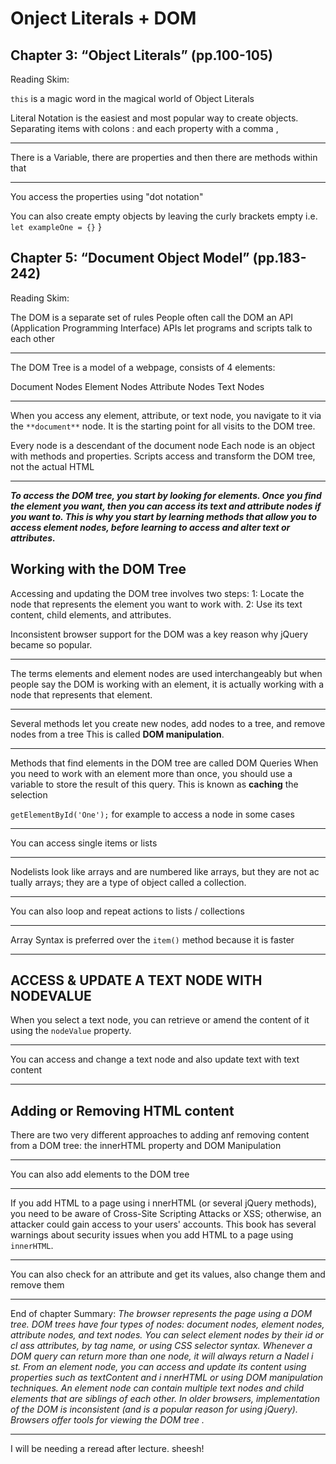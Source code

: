 # Onject Literals + DOM

## Chapter 3: “Object Literals” (pp.100-105)

Reading Skim:

`this` is a magic word in the magical world of Object Literals

Literal Notation is the easiest and most popular way to create objects.
Separating items with colons : and each property with a comma ,

---

There is a Variable, there are properties and then there are methods within that

---

You access the properties using "dot notation"

You can also create empty objects by leaving the curly brackets empty i.e. `let exampleOne = {}`
}

## Chapter 5: “Document Object Model” (pp.183-242)

Reading Skim:

The DOM is a separate set of rules
People often call the DOM an API (Application Programming Interface)
APIs let programs and scripts talk to each other

---

The DOM Tree is a model of a webpage, consists of 4 elements:

Document Nodes
Element Nodes
Attribute Nodes
Text Nodes

---

When you access any element, attribute, or text
node, you navigate to it via the `**document**` node. It is
the starting point for all visits to the DOM tree.

Every node is a descendant of the document node
Each node is an object with methods and properties.
Scripts access and transform the DOM tree, not the actual HTML

---

***To access the DOM tree, you start by looking for
elements. Once you find the element you want, then
you can access its text and attribute nodes if you
want to. This is why you start by learning methods
that allow you to access element nodes, before
learning to access and alter text or attributes.***

## Working with the DOM Tree

Accessing and updating the DOM tree involves two steps:
1: Locate the node that represents the element you want to work with.
2: Use its text content, child elements, and attributes.

Inconsistent browser support for the DOM was a key reason why jQuery became so popular.

---

The terms elements and element nodes are used interchangeably but when people say the DOM is working with an element, it is actually working with a node that represents that element.

---

Several methods let you create new nodes, add nodes to a tree, and remove nodes from a tree
This is called **DOM manipulation**.

---

Methods that find elements in the DOM tree are called DOM Queries
When you need to work with an element more than once, you should use a variable to store the result of this query.
This is known as **caching** the selection

`getElementById('One');` for example to access a node in some cases

---

You can access single items or lists

---

Nodelists look like arrays and are numbered like
arrays, but they are not ac tually arrays; they are a
type of object called a collection.

---

You can also loop and repeat actions to lists / collections

---

Array Syntax is preferred over the `item()` method because it is faster

---

## ACCESS & UPDATE A TEXT NODE WITH NODEVALUE

When you select a text node, you can retrieve or amend the content of it
using the `nodeValue` property.

---

You can access and change a text node and also update text with text content

---

## Adding or Removing HTML content

There are two very different approaches to adding anf removing content from a DOM tree: the innerHTML property and DOM Manipulation

---

You can also add elements to the DOM tree

---

If you add HTML to a page using i nnerHTML (or several jQuery methods),
you need to be aware of Cross-Site Scripting Attacks or XSS; otherwise,
an attacker could gain access to your users' accounts. This book has several warnings about security issues
when you add HTML to a page using `innerHTML`.

---

You can also check for an attribute and get its values, also change them and remove them

---

End of chapter Summary:
*The browser represents the page using a DOM tree.
DOM trees have four types of nodes: document nodes,
element nodes, attribute nodes, and text nodes.
You can select element nodes by their id or cl ass
attributes, by tag name, or using CSS selector syntax.
Whenever a DOM query can return more than one
node, it will always return a Nadel i st.
From an element node, you can access and update its
content using properties such as textContent and
i nnerHTML or using DOM manipulation techniques.
An element node can contain multiple text nodes and
child elements that are siblings of each other.
In older browsers, implementation of the DOM is
inconsistent (and is a popular reason for using jQuery).
Browsers offer tools for viewing the DOM tree .*

---

I will be needing a reread after lecture. sheesh!
